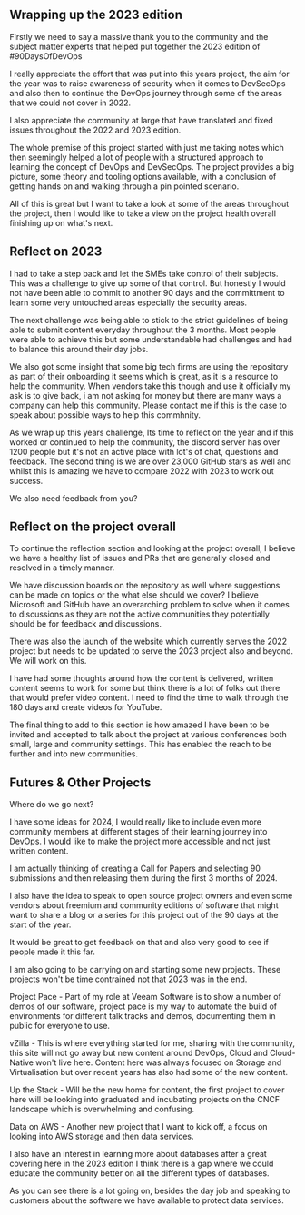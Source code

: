 ## Wrapping up the 2023 edition

Firstly we need to say a massive thank you to the community and the subject matter experts that helped put together the 2023 edition of #90DaysOfDevOps

I really appreciate the effort that was put into this years project, the aim for the year was to raise awareness of security when it comes to DevSecOps and also then to continue the DevOps journey through some of the areas that we could not cover in 2022. 

I also appreciate the community at large that have translated and fixed issues throughout the 2022 and 2023 edition. 

The whole premise of this project started with just me taking notes which then seemingly helped a lot of people with a structured approach to learning the concept of DevOps and DevSecOps. The project provides a big picture, some theory and tooling options available, with a conclusion of getting hands on and walking through a pin pointed scenario. 

All of this is great but I want to take a look at some of the areas throughout the project, then I would like to take a view on the project health overall finishing up on what's next.  

## Reflect on 2023 

I had to take a step back and let the SMEs take control of their subjects. This was a challenge to give up some of that control. But honestly I would not have been able to commit to another 90 days and the committment to learn some very untouched areas especially the security areas. 

The next challenge was being able to stick to the strict guidelines of being able to submit content everyday throughout the 3 months. Most people were able to achieve this but some understandable had challenges and had to balance this around their day jobs. 

We also got some insight that some big tech firms are using the repository as part of their onboarding it seems which is great, as it is a resource to help the community. When vendors take this though and use it officially my ask is to give back, i am not asking for money but there are many ways a company can help this community. Please contact me if this is the case to speak about possible ways to help this commhnity. 

As we wrap up this years challenge, Its time to reflect on the year and if this worked or continued to help the community, the discord server has over 1200 people but it's not an active place with lot's of chat, questions and feedback. The second thing is we are over 23,000 GitHub stars as well and whilst this is amazing we have to compare 2022 with 2023 to work out success. 

We also need feedback from you? 

## Reflect on the project overall 

To continue the reflection section and looking at the project overall, I believe we have a healthy list of issues and PRs that are generally closed and resolved in a timely manner. 

We have discussion boards on the repository as well where suggestions can be made on topics or the what else should we cover? I believe Microsoft and GitHub have an overarching problem to solve when it comes to discussions as they are not the active communities they potentially should be for feedback and discussions. 

There was also the launch of the website which currently serves the 2022 project but needs to be updated to serve the 2023 project also and beyond. We will work on this. 

I have had some thoughts around how the content is delivered, written content seems to work for some but think there is a lot of folks out there that would prefer video content. I need to find the time to walk through the 180 days and create videos for YouTube. 

The final thing to add to this section is how amazed I have been to be invited and accepted to talk about the project at various conferences both small, large and community settings. This has enabled the reach to be further and into new communities. 

## Futures & Other Projects 

Where do we go next? 

I have some ideas for 2024, I would really like to include even more community members at different stages of their learning journey into DevOps. I would like to make the project more accessible and not just written content. 

I am actually thinking of creating a Call for Papers and selecting 90 submissions and then releasing them during the first 3 months of 2024.

I also have the idea to speak to open source project owners and even some vendors about freemium and community editions of software that might want to share a blog or a series for this project out of the 90 days at the start of the year. 

It would be great to get feedback on that and also very good to see if people made it this far. 

I am also going to be carrying on and starting some new projects. These projects won't be time contrained not that 2023 was in the end. 

Project Pace - Part of my role at Veeam Software is to show a number of demos of our software, project pace is my way to automate the build of environments for different talk tracks and demos, documenting them in public for everyone to use. 

vZilla - This is where everything started for me, sharing with the community, this site will not go away but new content around DevOps, Cloud and Cloud-Native won't live here. Content here was always focused on Storage and Virtualisation but over recent years has also had some of the new content. 

Up the Stack - Will be the new home for content, the first project to cover here will be looking into graduated and incubating projects on the CNCF landscape which is overwhelming and confusing. 

Data on AWS - Another new project that I want to kick off, a focus on looking into AWS storage and then data services. 

I also have an interest in learning more about databases after a great covering here in the 2023 edition I think there is a gap where we could educate the community better on all the different types of databases. 

As you can see there is a lot going on, besides the day job and speaking to customers about the software we have available to protect data services. 


